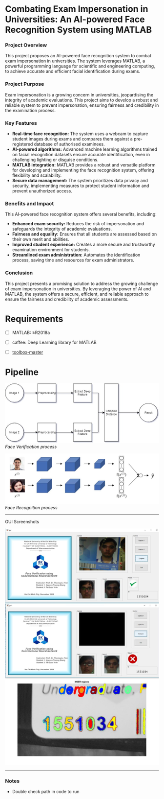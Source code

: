 # Combating Exam Impersonation in Universities: An AI-powered Face Recognition System using MATLAB


### Project Overview

This project proposes an AI-powered face recognition system to combat exam impersonation in universities. The system leverages MATLAB, a powerful programming language for scientific and engineering computing, to achieve accurate and efficient facial identification during exams.

### Project Purpose

Exam impersonation is a growing concern in universities, jeopardising the integrity of academic evaluations. This project aims to develop a robust and reliable system to prevent impersonation, ensuring fairness and credibility in the examination process.

### Key Features

- **Real-time face recognition:** The system uses a webcam to capture student images during exams and compares them against a pre-registered database of authorised examinees.
- **AI-powered algorithms:** Advanced machine learning algorithms trained on facial recognition datasets ensure accurate identification, even in challenging lighting or disguise conditions.
- **MATLAB integration:** MATLAB provides a robust and versatile platform for developing and implementing the face recognition system, offering flexibility and scalability.
- **Secure data management:** The system prioritizes data privacy and security, implementing measures to protect student information and prevent unauthorized access.

### Benefits and Impact

This AI-powered face recognition system offers several benefits, including:

- **Enhanced exam security:** Reduces the risk of impersonation and safeguards the integrity of academic evaluations.
- **Fairness and equality:** Ensures that all students are assessed based on their own merit and abilities.
- **Improved student experience:** Creates a more secure and trustworthy examination environment for students.
- **Streamlined exam administration:** Automates the identification process, saving time and resources for exam administrators.

### Conclusion

This project presents a promising solution to address the growing challenge of exam impersonation in universities. By leveraging the power of AI and MATLAB, the system offers a secure, efficient, and reliable approach to ensure the fairness and credibility of academic assessments.

# Requirements 

- [ ]  MATLAB: ≥R2018a
- [ ]  caffee: Deep Learning library for MATLAB
- [ ]  [toolbox-master](https://pdollar.github.io/toolbox/)


# Pipeline

![Face Verification procees](Screenshots/FRdiagram.jpg)
*Face Verification process*

![Face Recognition process](Screenshots/Encode2vec.jpg)
*Face Recognition process*

---

GUI Screenshots

![](Screenshots/CorrectCase.jpeg)
![](Screenshots/IncorrectCase.jpeg)
![](Screenshots/MSERregion.jpg)

---

### Notes
- Double check path in code to run
